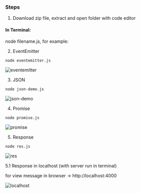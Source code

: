 ### Steps

1. Download zip file, extract and open folder with code editor

#### In Terminal:
node filename.js, for example:

2. EventEmitter

`node eventemitter.js`

![eventemitter](https://user-images.githubusercontent.com/68760595/210560971-7ccd1193-257d-4f61-bb72-c2660f93ae11.JPG)

3. JSON

`node json-demo.js`

![json-demo](https://user-images.githubusercontent.com/68760595/210561681-75123b4d-cbd9-4f49-a206-4b55f5fb5d0a.JPG)

4. Promise

`node promise.js`

![promise](https://user-images.githubusercontent.com/68760595/210562128-d73e67b9-faa8-43c4-ad04-0a210f76887a.JPG)

5. Response

`node res.js`

![res](https://user-images.githubusercontent.com/68760595/210562968-3f0f2381-f158-437c-a0ce-fa4115a52dbb.JPG)

5.1 Response in localhost (with server run in terminal)

for view message in browser -> http://localhost:4000

![localhost](https://user-images.githubusercontent.com/68760595/210563863-557cb7ed-887b-4045-b9f0-6ca66fa7e7df.JPG)
